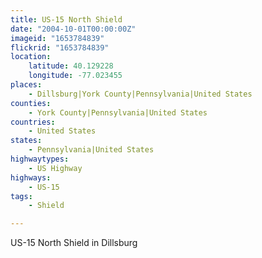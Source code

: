 ```yaml
---
title: US-15 North Shield
date: "2004-10-01T00:00:00Z"
imageid: "1653784839"
flickrid: "1653784839"
location:
    latitude: 40.129228
    longitude: -77.023455
places:
    - Dillsburg|York County|Pennsylvania|United States
counties:
    - York County|Pennsylvania|United States
countries:
    - United States
states:
    - Pennsylvania|United States
highwaytypes:
    - US Highway
highways:
    - US-15
tags:
    - Shield

---
```

US-15 North Shield in Dillsburg